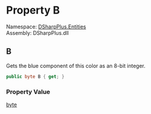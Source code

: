 # Property B

Namespace: [DSharpPlus.Entities](DSharpPlus.Entities.md)  
Assembly: DSharpPlus.dll

## <a id="DSharpPlus_Entities_DiscordColor_B"></a>B

Gets the blue component of this color as an 8-bit integer.

```csharp
public byte B { get; }
```

### Property Value

[byte](https://learn.microsoft.com/dotnet/api/system.byte)

